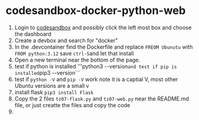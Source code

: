 # codesandbox-docker-python-web

1. Login to [codesandbox](https://codesandbox.io/dashboard/recent)  and possibly click the left most box and choose the dashboard
2. Create a devbox and search for "docker"
3. In the .devcontainer find the Dockerfile and replace ```FREOM Ubunutu``` with ```FROM python:3.12``` save ```ctrl-S```and let that install
4. Open a new terminal near the bottom of the page.
7. test if python is installed '''python3 --version``` and test if pip is installed ```pip3 --version```
5. test if ```python -V``` and ```pip -V``` work note it is a captial V, most other Ubuntu versions are a small v
8. install flask   ```pip3 install Flask```
9. Copy the 2 files ```tz07-flask.py``` and ```tz07-web.py``` near the README.md file, or just creatte the files and copy the code
10. 
